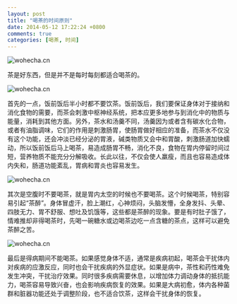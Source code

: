 ```yaml
---
layout: post
title: "喝茶的时间原则"
date: 2014-05-12 17:22:24 +0800
comments: true
categories: [喝茶, 时间]
---
```


![wohecha.cn](/images/posts/hechadeshijianyuanzhe/7.jpg)

茶是好东西，但是并不是每时每刻都适合喝茶的。

![wohecha.cn](/images/posts/hechadeshijianyuanzhe/8.jpg)

首先的一点，饭前饭后半小时都不要饮茶。饭前饭后，我们要保证身体对于接纳和消化食物的需要，而茶会刺激中枢神经系统，把本应更多地参与到消化中的物质与能量，消耗到其他方面。另外，茶水和汤羹不同，汤羹因为或者含有碳水化合物，或者有油脂调味，它们的作用是刺激肠胃，使肠胃做好相应的准备，而茶水不仅没有这个功能，还会冲淡已经分泌的胃液，碱类物质又会中和胃酸，刺激肠道加快蠕动，所以饭前饭后马上喝茶，易造成肠胃不畅，消化不良，食物在胃内停留时间过短，营养物质不能充分分解吸收。长此以往，不仅会使人羸瘦，而且也容易造成体内失和，肠道功能紊乱，胃病和胃炎也容易发生。

![wohecha.cn](/images/posts/hechadeshijianyuanzhe/9.jpg)

其次是空腹时不要喝茶，就是胃内太空的时候也不要喝茶。这个时候喝茶，特别容易引起“茶醉”。身体冒虚汗，脸上潮红，心神烦闷，头脑发懵，全身发抖、头晕、四肢无力、胃不舒服、想吐及饥饿等，这些都是茶醉的现象。要是有时肚子饿了，情难推却非得喝茶时，先喝一碗糖水或边喝茶边吃一点含糖的茶点，这样可以避免茶醉之苦。

![wohecha.cn](/images/posts/hechadeshijianyuanzhe/10.jpg)

最后是得病期间不能喝茶。如果感觉身体不适，通常是疾病初起，喝茶会干扰体内对疾病的应激反应，同时也会干扰疾病的外显症状。如果是病中，茶性和药性难免发生冲突，干扰治疗效果。同时很多疾病需要休息，以增加体力调动身体的抵抗能力，喝茶容易导致兴奋，也会影响疾病恢复的效果。如果是大病初愈，体内各种菌群和脏器功能还处于调整阶段，也不适合饮茶，这样会干扰身体的恢复。
